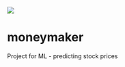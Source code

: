 ![](https://github.com/duncanmazza/moneymaker/workflows/Python%20application/badge.svg)

# moneymaker
Project for ML - predicting stock prices

